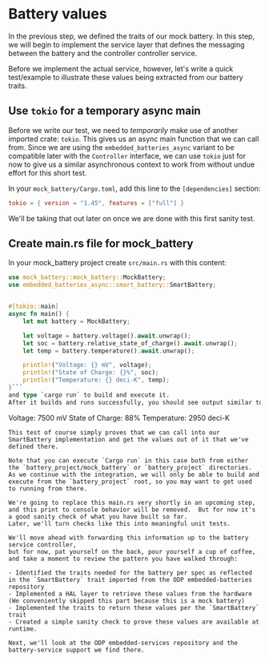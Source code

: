 # Battery values

In the previous step, we defined the traits of our mock battery.  In this step, we will begin to implement the service layer that defines the messaging between the battery and the controller controller service.

Before we implement the actual service, however, let's write a quick test/example to illustrate these values being extracted from our battery traits.

## Use `tokio` for a temporary async main
Before we write our test, we need to _temporarily_ make use of another imported crate: `tokio`.  This gives us an async main function that we can call from.  Since we are using the `embedded_batteries_async` variant to be compatible later with the `Controller` interface, we can use `tokio` just for now to give us a similar asynchronous context to work from without undue effort for this short test.

In your `mock_battery/Cargo.toml`, add this line to the `[dependencies]` section:
```toml
tokio = { version = "1.45", features = ["full"] }
```

We'll be taking that out later on once we are done with this first sanity test.

## Create main.rs file for mock_battery

In your mock_battery project create `src/main.rs` with this content:

```rust
use mock_battery::mock_battery::MockBattery;
use embedded_batteries_async::smart_battery::SmartBattery;


#[tokio::main]
async fn main() {
    let mut battery = MockBattery;

    let voltage = battery.voltage().await.unwrap();
    let soc = battery.relative_state_of_charge().await.unwrap();
    let temp = battery.temperature().await.unwrap();

    println!("Voltage: {} mV", voltage);
    println!("State of Charge: {}%", soc);
    println!("Temperature: {} deci-K", temp);
}```
and type `cargo run` to build and execute it.
After it builds and runs successfully, you should see output similar to this:
```
Voltage: 7500 mV
State of Charge: 88%
Temperature: 2950 deci-K
```
This test of course simply proves that we can call into our SmartBattery implementation and get the values out of it that we've defined there.

Note that you can execute `Cargo run` in this case both from either the `battery_project/mock_battery` or `battery_project` directories.  
As we continue with the integration, we will only be able to build and execute from the `battery_project` root, so you may want to get used to running from there.

We're going to replace this main.rs very shortly in an upcoming step, and this print to console behavior will be removed.  But for now it's a good sanity check of what you have built so far.
Later, we'll turn checks like this into meaningful unit tests.

We'll move ahead with forwarding this information up to the battery service controller,
but for now, pat yourself on the back, pour yourself a cup of coffee, and take a moment to review the pattern you have walked through:

- Identified the traits needed for the battery per spec as reflected in the `SmartBattery` trait imported from the ODP embedded-batteries repository
- Implemented a HAL layer to retrieve these values from the hardware (We conveniently skipped this part because this is a mock battery)
- Implemented the traits to return these values per the `SmartBattery` trait
- Created a simple sanity check to prove these values are available at runtime.

Next, we'll look at the ODP embedded-services repository and the battery-service support we find there.


